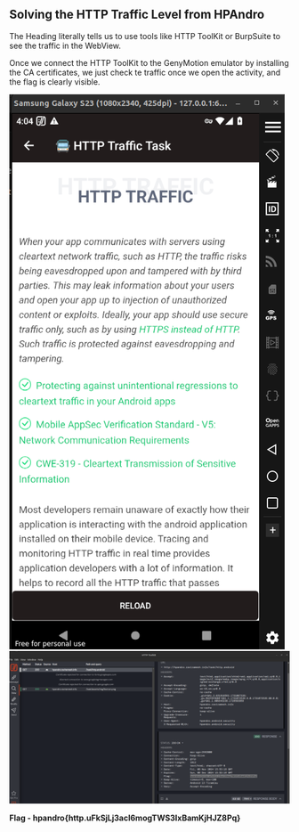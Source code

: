 ##  Solving the HTTP Traffic Level from HPAndro

The Heading literally tells us to use tools like HTTP ToolKit or BurpSuite to see the traffic in the WebView.

Once we connect the HTTP ToolKit to the GenyMotion emulator by installing the CA certificates, we just check te traffic once we open the activity, and the flag is clearly visible.

![image](../images/1.png)
![image](../images/2.png)

**Flag - hpandro{http.uFkSjLj3acl6mogTWS3IxBamKjHJZ8Pq}**
